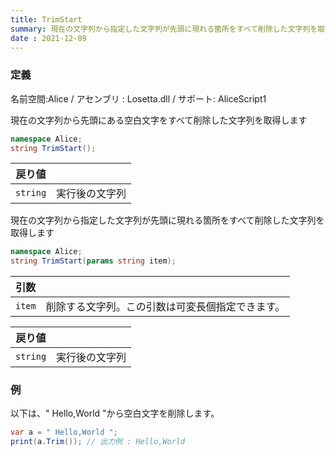 ```yaml
---
title: TrimStart
summary: 現在の文字列から指定した文字列が先頭に現れる箇所をすべて削除した文字列を取得します
date : 2021-12-09
---
```

### 定義
名前空間:Alice / アセンブリ : Losetta.dll / サポート: AliceScript1

現在の文字列から先頭にある空白文字をすべて削除した文字列を取得します

```cs title="AliceScript"
namespace Alice;
string TrimStart();
```

|戻り値| |
|-|-|
|`string`|実行後の文字列|

現在の文字列から指定した文字列が先頭に現れる箇所をすべて削除した文字列を取得します

```cs title="AliceScript"
namespace Alice;
string TrimStart(params string item);
```

|引数| |
|-|-|
|`item`|削除する文字列。この引数は可変長個指定できます。|

|戻り値| |
|-|-|
|`string`|実行後の文字列|

### 例
以下は、" Hello,World "から空白文字を削除します。

```cs title="AliceScript"
var a = " Hello,World ";
print(a.Trim()); // 出力例 : Hello,World
```
